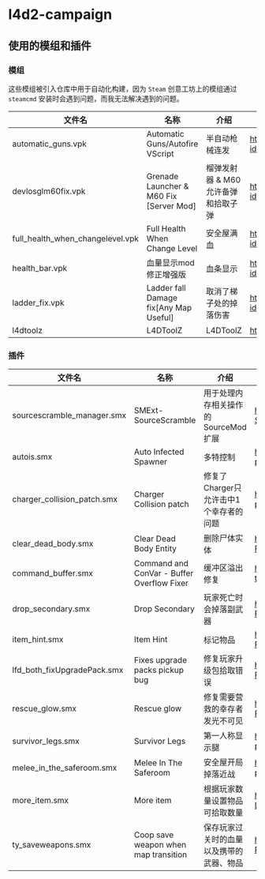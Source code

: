 # l4d2-campaign

## 使用的模组和插件

### 模组

这些模组被引入仓库中用于自动化构建，因为 `Steam` 创意工坊上的模组通过 `steamcmd` 安装时会遇到问题，而我无法解决遇到的问题。

| 文件名                           | 名称                            | 介绍           | 来源                                                         |
| -------------------------------- | ------------------------------- | -------------- | ------------------------------------------------------------ |
| automatic_guns.vpk               | Automatic Guns/Autofire VScript | 半自动枪械连发 | https://steamcommunity.com/sharedfiles/filedetails/?id=2949667423 |
| devlosglm60fix.vpk | Grenade Launcher & M60 Fix [Server Mod] | 榴弹发射器 & M60 允许备弹和拾取子弹 | https://steamcommunity.com/sharedfiles/filedetails/?id=2937327357 |
| full_health_when_changelevel.vpk | Full Health When Change Level   | 安全屋满血     | https://steamcommunity.com/sharedfiles/filedetails/?id=2614530662 |
| health_bar.vpk            | 血量显示mod修正增强版                        |  血条显示              | https://steamcommunity.com/sharedfiles/filedetails/?id=3322300698 |
| ladder_fix.vpk | Ladder fall Damage fix[Any Map Useful] | 取消了梯子处的掉落伤害 | https://steamcommunity.com/sharedfiles/filedetails/?id=3317760504 |
| l4dtoolz | L4DToolZ | L4DToolZ | https://github.com/lakwsh/l4dtoolz |



### 插件

| 文件名                      | 名称                                       | 介绍                                     | 来源                                                         |
| --------------------------- | ------------------------------------------ | ---------------------------------------- | ------------------------------------------------------------ |
| sourcescramble_manager.smx  | SMExt-SourceScramble                       | 用于处理内存相关操作的 SourceMod 扩展    | https://github.com/nosoop/SMExt-SourceScramble               |
| autois.smx                  | Auto Infected Spawner                      | 多特控制                                 | https://forums.alliedmods.net/showthread.php?p=954529        |
| charger_collision_patch.smx | Charger Collision patch                    | 修复了Charger只允许击中1个幸存者的问题   | https://forums.alliedmods.net/showthread.php?p=2647017       |
| clear_dead_body.smx         | Clear Dead Body Entity                     | 删除尸体实体                             | https://github.com/fbef0102/L4D2-Plugins/tree/master/clear_dead_body |
| command_buffer.smx          | Command and ConVar - Buffer Overflow Fixer | 缓冲区溢出修复                           | https://forums.alliedmods.net/showthread.php?t=309656        |
| drop_secondary.smx          | Drop Secondary                             | 玩家死亡时会掉落副武器                   | https://github.com/fbef0102/L4D2-Plugins/tree/master/drop_secondary |
| item_hint.smx               | Item Hint                                  | 标记物品                                 | https://github.com/fbef0102/L4D2-Plugins/tree/master/l4d2_item_hint |
| lfd_both_fixUpgradePack.smx | Fixes upgrade packs pickup bug             | 修复玩家升级包拾取错误                   | https://github.com/fbef0102/L4D2-Plugins/tree/master/lfd_both_fixUpgradePack |
| rescue_glow.smx             | Rescue glow                                | 修复需要营救的幸存者发光不可见           | https://github.com/fbef0102/L4D2-Plugins/tree/master/rescue_glow |
| survivor_legs.smx           | Survivor Legs                              | 第一人称显示腿                           | https://forums.alliedmods.net/showthread.php?p=2536139       |
| melee_in_the_saferoom.smx   | Melee In The Saferoom                      | 安全屋开局掉落近战                       | https://forums.alliedmods.net/showpost.php?p=2719475&postcount=500 |
| more_item.smx               | More item                                  | 根据玩家数量设置物品可拾取数量           | https://github.com/wyxls/SourceModPlugins-L4D2/tree/master/l4d2_more_item |
| ty_saveweapons.smx          | Coop save weapon when map transition       | 保存玩家过关时的血量以及携带的武器、物品 | https://github.com/fbef0102/L4D2-Plugins/tree/master/l4d2_ty_saveweapons |


